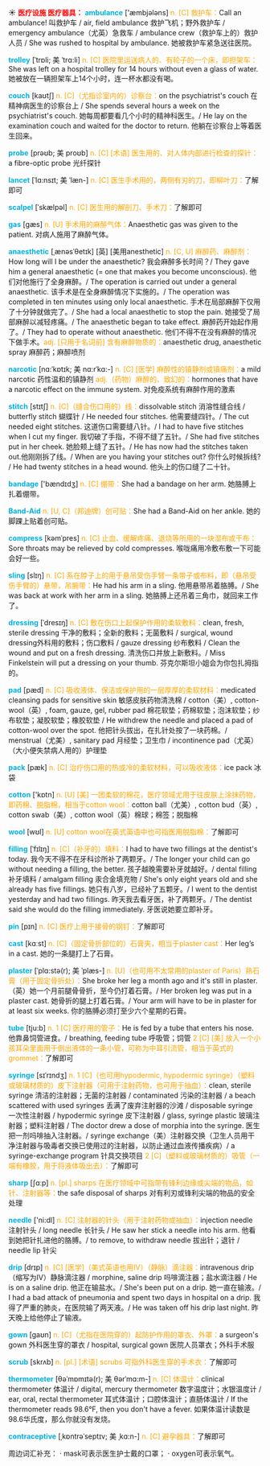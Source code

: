 ☀ <font color="red">**医疗设施 医疗器具：**</font>
<font color="sky blue">**ambulance**</font> ['æmbjələns] 
<font color="orange">n. [C] 救护车：</font>Call an ambulance! 叫救护车 / air, field ambulance 救护飞机；野外救护车 / emergency ambulance（尤英）急救车 / ambulance crew（救护车上的）救护人员 / She was rushed to hospital by ambulance. 她被救护车紧急送往医院。
           
<font color="sky blue">**trolley**</font> [ˈtrɒli; 美 ˈtrɑ:li]
<font color="orange">n. [C] 医院里运送病人的、有轮子的一个床，即担架车：</font>She was left on a hospital trolley for 14 hours without even a glass of water. 她被放在一辆担架车上14个小时，连一杯水都没有喝。

<font color="sky blue">**couch**</font> [kaʊtʃ]
<font color="orange">n. [C]（尤指诊室内的）诊察台：</font>on the psychiatrist's couch 在精神病医生的诊察台上 / She spends several hours a week on the psychiatrist's couch. 她每周都要看几个小时的精神科医生。/ He lay on the examination couch and waited for the doctor to return. 他躺在诊察台上等着医生回来。
           
<font color="sky blue">**probe**</font> [prəʊb; 美 proʊb]
<font color="orange">n. [C] [术语] 医生用的、对人体内部进行检查的探针：</font>a fibre-optic probe 光纤探针
           
<font color="sky blue">**lancet**</font> [ˈlɑ:nsɪt; 美 ˈlæn-]
<font color="orange">n. [C] 医生手术用的，两侧有刃的刀，即柳叶刀：</font>了解即可

<font color="sky blue">**scalpel**</font> [ˈskælpəl]
<font color="orange">n. [C] 医生用的解剖刀、手术刀：</font>了解即可

<font color="sky blue">**gas**</font> [ɡæs] 
<font color="orange">n. [U] 手术用的麻醉气体：</font>Anaesthetic gas was given to the patient. 对病人施用了麻醉气体。
           
<font color="sky blue">**anaesthetic**</font> [ˌænəsˈθetɪk]
[英] [美用anesthetic] <font color="orange">n. [C, U] 麻醉药、麻醉剂：</font>How long will I be under the anaesthetic? 我会麻醉多长时间？/ They gave him a general anaesthetic (= one that makes you become unconscious). 他们对他施行了全身麻醉。/ The operation is carried out under a general anaesthetic. 该手术是在全身麻醉情况下实施的。/ The operation was completed in ten minutes using only local anaesthetic. 手术在局部麻醉下仅用了十分钟就做完了。/ She had a local anaesthetic to stop the pain. 她接受了局部麻醉以减轻疼痛。/ The anaesthetic began to take effect. 麻醉药开始起作用了。/ They had to operate without anaesthetic. 他们不得不在没有麻醉的情况下做手术。<font color="orange">adj. [只用于名词前] 含有麻醉物质的：</font>anaesthetic drug, anaesthetic spray 麻醉药；麻醉喷剂
           
<font color="sky blue">**narcotic**</font> [nɑ:ˈkɒtɪk; 美 nɑ:rˈkɑ:-]
<font color="orange">n. [C] [医学] 麻醉性的镇静剂或镇痛剂：</font>a mild narcotic 药性温和的镇静剂 <font color="orange">adj.（药物）麻醉的、致幻的：</font>hormones that have a narcotic effect on the immune system. 对免疫系统有麻醉作用的激素
           
<font color="sky blue">**stitch**</font> [stɪtʃ]
<font color="orange">n. [C]（缝合伤口用的）线：</font>dissolvable stitch 消溶性缝合线 / butterfly stitch 蝴蝶针 / He needed four stitches. 他需要缝四针。/ The cut needed eight stitches. 这道伤口需要缝八针。/ I had to have five stitches when I cut my finger. 我切破了手指，不得不缝了五针。/ She had five stitches put in her cheek. 她脸颊上缝了五针。/ He has now had the stitches taken out.他刚刚拆了线。/ When are you having your stitches out? 你什么时候拆线? / He had twenty stitches in a head wound. 他头上的伤口缝了二十针。

<font color="sky blue">**bandage**</font> ['bændɪdӡ] 
<font color="orange">n. [C] 绷带：</font>She had a bandage on her arm. 她胳膊上扎着绷带。
          
<font color="sky blue">**Band-Aid**</font>
<font color="orange">n. [U, C]（邦迪牌）创可贴：</font>She had a Band-Aid on her ankle. 她的脚踝上贴着创可贴。

<font color="sky blue">**compress**</font> [kəmˈpres]
<font color="orange">n. [C] 止血、缓解疼痛、退烧等所用的一块湿布或干布：</font>Sore throats may be relieved by cold compresses. 喉咙痛用冷敷布敷一下可能会好一些。           

<font color="sky blue">**sling**</font> [slɪŋ]
<font color="orange">n. [C] 系在脖子上的用于悬吊受伤手臂一条带子或布料，即（悬吊受伤手臂的）悬带，吊腕带：</font>He had his arm in a sling. 他用悬带吊着胳膊。/ She was back at work with her arm in a sling. 她胳膊上还吊着三角巾，就回来工作了。
          
<font color="sky blue">**dressing**</font> [ˈdresɪŋ]
<font color="orange">n. [C] 敷在伤口上起保护作用的柔软敷料：</font>clean, fresh, sterile dressing 干净的敷料；全新的敷料；无菌敷料 / surgical, wound dressing外科用的敷料；伤口敷料 / gauze dressing 纱布敷料 / Clean the wound and put on a fresh dressing. 清洗伤口并放上新敷料。/ Miss Finkelstein will put a dressing on your thumb. 芬克尔斯坦小姐会为你包扎拇指的。
    
<font color="sky blue">**pad**</font> [pæd]
<font color="orange">n. [C] 吸收液体、保洁或保护用的一层厚厚的柔软材料：</font>medicated cleansing pads for sensitive skin 敏感皮肤药物清洗棉 / cotton（美）, cotton-wool（英）, foam, gauze, gel, rubber pad 棉花软垫；药棉软垫；泡沫软垫；纱布软垫；凝胶软垫；橡胶软垫 / He withdrew the needle and placed a pad of cotton-wool over the spot. 他把针头拔出，在扎针处按了一块药棉。/ menstrual（尤美）, sanitary pad 月经垫；卫生巾 / incontinence pad（尤英）（大小便失禁病人用的）护理垫 
    
 <font color="sky blue">**pack**</font> [pæk] 
<font color="orange">n. [C] 治疗伤口用的热或冷的柔软材料，可以吸收液体：</font>ice pack 冰袋

<font color="sky blue">**cotton**</font> ['kɒtn] 
<font color="orange">n. [U] [美] 一团柔软的棉花，医疗领域尤用于往皮肤上涂抹药物，即药棉、脱脂棉，相当于cotton wool：</font>cotton ball（尤美）, cotton bud（英）, cotton swab（美）, cotton wool（英）棉球；棉签；脱脂棉

<font color="sky blue">**wool**</font> [wʊl] 
<font color="orange">n. [U] cotton wool在英式英语中也可指医用脱脂棉：</font>了解即可
               
<font color="sky blue">**filling**</font> [ˈfɪlɪŋ]
<font color="orange">n. [C]（补牙的）填料：</font>I had to have two fillings at the dentist's today. 我今天不得不在牙科诊所补了两颗牙。/ The longer your child can go without needing a filling, the better. 孩子越晚需要补牙就越好。/ dental filling 补牙填料 / amalgam filling 汞合金填充物 / She's only eight years old and she already has five fillings. 她只有八岁，已经补了五颗牙。/ I went to the dentist yesterday and had two fillings. 昨天我去看牙医，补了两颗牙。/ The dentist said she would do the filling immediately. 牙医说她要立即补牙。

<font color="sky blue">**pin**</font> [pɪn] 
<font color="orange">n. [C] 医疗上用于接骨的钢钉：</font>了解即可

<font color="sky blue">**cast**</font> [kɑːst] 
<font color="orange">n. [C]（固定骨折部位的）石膏夹，相当于plaster cast：</font>Her leg’s in a cast. 她的一条腿打上了石膏。
           
<font color="sky blue">**plaster**</font> [ˈplɑ:stə(r); 美 ˈplæs-]
<font color="orange">n. [U]（也可用不太常用的plaster of Paris）熟石膏（用于固定骨折处）：</font>She broke her leg a month ago and it's still in plaster.（英）她一个月前腿骨骨折，至今仍打着石膏。/ Her broken leg was put in a plaster cast. 她骨折的腿上打着石膏。/ Your arm will have to be in plaster for at least six weeks. 你的胳膊必须打至少六个星期的石膏。

<font color="sky blue">**tube**</font> [tju:b] 
<font color="orange">n. 1 [C] 医疗用的管子：</font>He is fed by a tube that enters his nose. 他靠鼻饲管进食。/ breathing, feeding tube 呼吸管；饲管 <font color="orange">2 [C] [美] 放入一个小孩耳朵里面用于倒出液体的一条小管，可称为中耳引流管，相当于英式的grommet：</font>了解即可

<font color="sky blue">**syringe**</font> [sɪˈrɪndʒ]
<font color="orange">n. 1 [C]（也可用hypodermic, hypodermic syringe）（塑料或玻璃材质的）皮下注射器（可用于注射药物，也可用于抽血）：</font>clean, sterile syringe 清洁的注射器；无菌的注射器 / contaminated 污染的注射器 / a beach scattered with used syringes 丢满了废弃注射器的沙滩 / disposable syringe 一次性注射器 / hypodermic syringe 皮下注射器 / glass, syringe plastic 玻璃注射器；塑料注射器 / The doctor drew a dose of morphia into the syringe. 医生把一剂吗啡抽入注射器。/ syringe exchange（美）注射器交换（卫生人员用干净注射器与吸毒者交换已使用过的注射器，以防止通过血液传播疾病）/ a syringe-exchange program 针具交换项目 <font color="orange">2 [C]（塑料或玻璃材质的）吸管（一端有橡胶，用于将液体吸出去）：</font>了解即可
    
<font color="sky blue">**sharp**</font> [ʃɑːp] 
<font color="orange">n. [pl.] sharps 在医疗领域中可指带有锋利边缘或尖端的物品，如针、注射器等：</font>the safe disposal of sharps 对有利刃或锋利尖端的物品的安全处理

<font color="sky blue">**needle**</font> ['ni:dl] 
<font color="orange">n. [C] 注射器的针头（用于注射药物或抽血）：</font>injection needle 注射针头 / long needle 长针头 / He saw her stick a needle into his arm. 他看到她把针扎进他的胳膊。/ to remove, to withdraw needle 拔出针；退针 / needle lip 针尖
           
<font color="sky blue">**drip**</font> [drɪp]
<font color="orange">n. [C] [医学]（美式英语也用IV）（静脉）滴注器：</font>intravenous drip（缩写为IV）静脉滴注器 / morphine, saline drip 吗啡滴注器；盐水滴注器 / He is on a saline drip. 他正在输盐水。/ She's been put on a drip. 她一直在输液。/ I had a bad attack of pneumonia and spent two days in hospital on a drip. 我得了严重的肺炎，在医院输了两天液。/ He was taken off his drip last night. 昨天晚上给他停止了输液。
    
<font color="sky blue">**gown**</font> [gaʊn]
<font color="orange">n. [C]（尤指在医院穿的）起防护作用的罩衣、外罩：</font>a surgeon's gown 外科医生穿的罩衣 / hospital, surgical gown 医院人员罩衣；外科手术服
               
<font color="sky blue">**scrub**</font> [skrʌb]
<font color="orange">n. [pl.] [术语] scrubs 可指外科医生穿的手术衣：</font>了解即可
            
<font color="sky blue">**thermometer**</font> [θəˈmɒmɪtə(r); 美 θərˈmɑ:m-]
<font color="orange">n. [C] 体温计：</font>clinical thermometer 体温计 / digital, mercury thermometer 数字温度计；水银温度计 / ear, oral, rectal thermometer 耳式体温计；口腔体温计；直肠体温计 / If the thermometer reads 98.6°F, then you don't have a fever. 如果体温计读数是98.6华氏度，那么你就没有发烧。

<font color="sky blue">**contraceptive**</font> [ˌkɒntrəˈseptɪv; 美 ˌkɑ:n-]
<font color="orange">n. [C] 避孕器具：</font>了解即可

周边词汇补充：
· mask可表示医生护士戴的口罩；
· oxygen可表示氧气。
